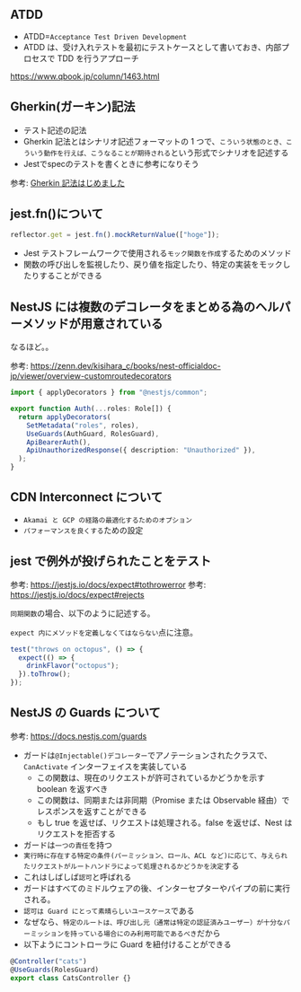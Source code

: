 ## ATDD

- ATDD=`Acceptance Test Driven Development`
- ATDD は、受け入れテストを最初にテストケースとして書いておき、内部プロセスで TDD を行うアプローチ

https://www.qbook.jp/column/1463.html

## Gherkin(ガーキン)記法

- テスト記述の記法
- Gherkin 記法とはシナリオ記述フォーマットの 1 つで、`こういう状態のとき、こういう動作を行えば、こうなることが期待される`という形式でシナリオを記述する
- Jestでspecのテストを書くときに参考になりそう

参考: [Gherkin 記法はじめました](https://zenn.dev/jyoppomu/articles/4bd0ddfc75545b)

## jest.fn()について

```ts
reflector.get = jest.fn().mockReturnValue(["hoge"]);
```

- Jest テストフレームワークで使用される`モック関数を作成`するためのメソッド
- 関数の呼び出しを監視したり、戻り値を指定したり、特定の実装をモックしたりすることができる

## NestJS には複数のデコレータをまとめる為のヘルパーメソッドが用意されている

なるほど。。

参考: https://zenn.dev/kisihara_c/books/nest-officialdoc-jp/viewer/overview-customroutedecorators

```ts
import { applyDecorators } from "@nestjs/common";

export function Auth(...roles: Role[]) {
  return applyDecorators(
    SetMetadata("roles", roles),
    UseGuards(AuthGuard, RolesGuard),
    ApiBearerAuth(),
    ApiUnauthorizedResponse({ description: "Unauthorized" }),
  );
}
```

## CDN Interconnect について

- `Akamai と GCP の経路の最適化するためのオプション`
- `パフォーマンスを良くする`ための設定

## jest で例外が投げられたことをテスト

参考: https://jestjs.io/docs/expect#tothrowerror
参考: https://jestjs.io/docs/expect#rejects

`同期関数`の場合、以下のように記述する。

`expect 内にメソッドを定義しなくてはならない`点に注意。

```ts
test("throws on octopus", () => {
  expect(() => {
    drinkFlavor("octopus");
  }).toThrow();
});
```

## NestJS の Guards について

参考: https://docs.nestjs.com/guards

- ガードは`@Injectable()デコレーター`でアノテーションされたクラスで、`CanActivate` インターフェイスを実装している
  - この関数は、現在のリクエストが許可されているかどうかを示す boolean を返すべき
  - この関数は、同期または非同期（Promise または Observable 経由）でレスポンスを返すことができる
  - もし true を返せば、リクエストは処理される。false を返せば、Nest はリクエストを拒否する
- ガードは`一つの責任`を持つ
- `実行時に存在する特定の条件(パーミッション、ロール、ACL など)に応じて、与えられたリクエストがルートハンドラによって処理されるかどうかを決定`する
- これはしばしば`認可`と呼ばれる
- ガードはすべてのミドルウェアの後、インターセプターやパイプの前に実行される。
- `認可は Guard にとって素晴らしいユースケース`である
- なぜなら、`特定のルートは、呼び出し元（通常は特定の認証済みユーザー）が十分なパーミッションを持っている場合にのみ利用可能であるべき`だから
- 以下ようにコントローラに Guard を紐付けることができる

```ts
@Controller("cats")
@UseGuards(RolesGuard)
export class CatsController {}
```